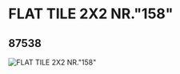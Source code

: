 # FLAT TILE 2X2 NR."158"
## 87538
![FLAT TILE 2X2 NR."158"](https://lc-www-live-s.legocdn.com/media/bricks/5/2/4559728.jpg)